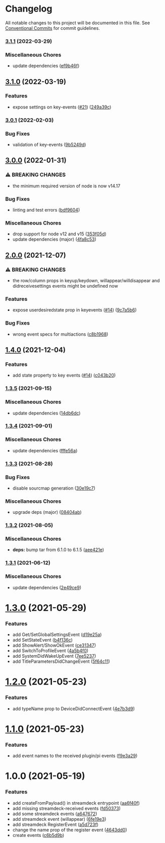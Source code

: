 # Changelog

All notable changes to this project will be documented in this file. See
[Conventional Commits](https://conventionalcommits.org) for commit guidelines.

### [3.1.1](https://github.com/rweich/streamdeck-events/compare/v3.1.0...v3.1.1) (2022-03-29)


### Miscellaneous Chores

* update dependencies ([ef9b46f](https://github.com/rweich/streamdeck-events/commit/ef9b46f285e6e7527f61e84e7350a4b35d233575))

## [3.1.0](https://github.com/rweich/streamdeck-events/compare/v3.0.1...v3.1.0) (2022-03-19)


### Features

* expose settings on key-events ([#21](https://github.com/rweich/streamdeck-events/issues/21)) ([249a39c](https://github.com/rweich/streamdeck-events/commit/249a39cfa761fd87a63849063045055d92afee3d))

### [3.0.1](https://github.com/rweich/streamdeck-events/compare/v3.0.0...v3.0.1) (2022-02-03)


### Bug Fixes

* validation of key-events ([9b5249d](https://github.com/rweich/streamdeck-events/commit/9b5249dc3657899cf4d1cbc349407a3065bd4a42))

## [3.0.0](https://github.com/rweich/streamdeck-events/compare/v2.0.0...v3.0.0) (2022-01-31)


### ⚠ BREAKING CHANGES

* the minimum required version of node is now v14.17

### Bug Fixes

* linting and test errors ([bdf9604](https://github.com/rweich/streamdeck-events/commit/bdf9604fef19ce02ac81a09d14c049630180aaa4))


### Miscellaneous Chores

* drop support for node v12 and v15 ([353f05d](https://github.com/rweich/streamdeck-events/commit/353f05df210e95b1de51b62ef3473079b61fbefb))
* update dependencies (major) ([4fa8c53](https://github.com/rweich/streamdeck-events/commit/4fa8c53724a161e35c5ae4ed0f2a5e054f859312))

## [2.0.0](https://github.com/rweich/streamdeck-events/compare/v1.4.0...v2.0.0) (2021-12-07)


### ⚠ BREAKING CHANGES

* the row/column props in keyup/keydown,
willappear/willdisappear and didreceivesettings events might be undefined now

### Features

* expose userdesiredstate prop in keyevents ([#14](https://github.com/rweich/streamdeck-events/issues/14)) ([9c7a5b6](https://github.com/rweich/streamdeck-events/commit/9c7a5b6dacad00ebb8ee1e2b6ad5fb9ecf101e3f))


### Bug Fixes

* wrong event specs for multiactions ([c8b1968](https://github.com/rweich/streamdeck-events/commit/c8b196855ed2a7c12714c0d447a0800aecce65d6))

## [1.4.0](https://github.com/rweich/streamdeck-events/compare/v1.3.5...v1.4.0) (2021-12-04)


### Features

* add state property to key events ([#14](https://github.com/rweich/streamdeck-events/issues/14)) ([c043b20](https://github.com/rweich/streamdeck-events/commit/c043b201189bad728e7533439b8e7a77109c51a9))

### [1.3.5](https://github.com/rweich/streamdeck-events/compare/v1.3.4...v1.3.5) (2021-09-15)


### Miscellaneous Chores

* update dependencies ([14db6dc](https://github.com/rweich/streamdeck-events/commit/14db6dc7c2184ea457ecfb004c4841564a0cf00a))

### [1.3.4](https://github.com/rweich/streamdeck-events/compare/v1.3.3...v1.3.4) (2021-09-01)


### Miscellaneous Chores

* update dependencies ([fffe56a](https://github.com/rweich/streamdeck-events/commit/fffe56a35556dfdfc7e9898fb286a468787684e5))

### [1.3.3](https://github.com/rweich/streamdeck-events/compare/v1.3.2...v1.3.3) (2021-08-28)


### Bug Fixes

* disable sourcmap generation ([30e19c7](https://github.com/rweich/streamdeck-events/commit/30e19c7d320e5dc2f799280e4d950c0a9eec78c2))


### Miscellaneous Chores

* upgrade deps (major) ([08404ab](https://github.com/rweich/streamdeck-events/commit/08404abe62e6cf68b6f4f4d7b39660402cbaa75b))

### [1.3.2](https://github.com/rweich/streamdeck-events/compare/v1.3.1...v1.3.2) (2021-08-05)


### Miscellaneous Chores

* **deps:** bump tar from 6.1.0 to 6.1.5 ([aee421e](https://github.com/rweich/streamdeck-events/commit/aee421e66483459152a6238e7e016c3c431d49d9))

### [1.3.1](https://github.com/rweich/streamdeck-events/compare/v1.3.0...v1.3.1) (2021-06-12)


### Miscellaneous Chores

* update dependencies ([2e49ce9](https://github.com/rweich/streamdeck-events/commit/2e49ce993cff8b41b222caca84ae2598d8393ee0))

# [1.3.0](https://github.com/rweich/streamdeck-events/compare/v1.2.0...v1.3.0) (2021-05-29)


### Features

* add Get/SetGlobalSettingsEvent ([d19e25a](https://github.com/rweich/streamdeck-events/commit/d19e25a4ab417d0c7ef2425d1913dbea1718cc62))
* add SetStateEvent ([b4f136c](https://github.com/rweich/streamdeck-events/commit/b4f136cb130c3a32834ccef372a7f37356861024))
* add ShowAlert/ShowOkEvent ([ce31347](https://github.com/rweich/streamdeck-events/commit/ce313473be1bf49ab8106d6be34f8e35f480b434))
* add SwitchToProfileEvent ([4a5b4f0](https://github.com/rweich/streamdeck-events/commit/4a5b4f0fb2a2e05481665c2797e8933415da3a15))
* add SystemDidWakeUpEvent ([7ee5237](https://github.com/rweich/streamdeck-events/commit/7ee523755e0031ba5042494d9b752b5e2c6f2f0f))
* add TitleParametersDidChangeEvent ([5f64c11](https://github.com/rweich/streamdeck-events/commit/5f64c114ffb6ab8ca7e1fb3c0d6df4fd07fca10e))

# [1.2.0](https://github.com/rweich/streamdeck-events/compare/v1.1.0...v1.2.0) (2021-05-23)


### Features

* add typeName prop to DeviceDidConnectEvent ([4e7b3d9](https://github.com/rweich/streamdeck-events/commit/4e7b3d9bfa775d68636772a5b334b99157e26526))

# [1.1.0](https://github.com/rweich/streamdeck-events/compare/v1.0.0...v1.1.0) (2021-05-23)


### Features

* add event names to the received plugin/pi events ([f9e3a29](https://github.com/rweich/streamdeck-events/commit/f9e3a294605840d30f1313baef5b6a9d24fd4ca1))

# 1.0.0 (2021-05-19)


### Features

* add createFromPayload() in streamdeck entrypoint ([aa6f40f](https://github.com/rweich/streamdeck-events/commit/aa6f40f3b0cf3f288685e599836436b3c9b9204f))
* add missing streamdeck-received events ([fd50373](https://github.com/rweich/streamdeck-events/commit/fd50373e427d7b91354ad3df7ada6e405b6d2e48))
* add some streamdeck events ([a647672](https://github.com/rweich/streamdeck-events/commit/a64767239a1fcc8088d1da3b0fabb7875213c22b))
* add streamdeck event (willappear) ([6fe19e3](https://github.com/rweich/streamdeck-events/commit/6fe19e379b8218db0a67b0318f94afbdcece396a))
* add streamdeck RegisterEvent ([a5d723f](https://github.com/rweich/streamdeck-events/commit/a5d723fd67858845e03c1fed9be5934e64c3a637))
* change the name prop of the register event ([4643dd0](https://github.com/rweich/streamdeck-events/commit/4643dd00ee316956a6da1f357a0766b3503bdbd9))
* create events ([c6b5d9b](https://github.com/rweich/streamdeck-events/commit/c6b5d9b711d0c10976b00a13538f4698e1207fa2))
